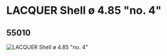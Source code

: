 # LACQUER Shell ø 4.85 "no. 4"
## 55010
![LACQUER Shell ø 4.85 "no. 4"](https://lc-www-live-s.legocdn.com/media/bricks/5/2/4287650.jpg)